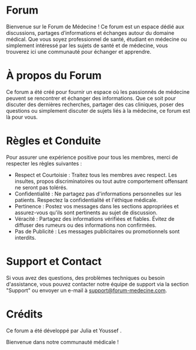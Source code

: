 # Forum

Bienvenue sur le Forum de Médecine ! Ce forum est un espace dédié aux discussions, partages d’informations et échanges autour du domaine médical. Que vous soyez professionnel de santé, étudiant en médecine ou simplement intéressé par les sujets de santé et de médecine, vous trouverez ici une communauté pour échanger et apprendre.

# À propos du Forum

Ce forum a été créé pour fournir un espace où les passionnés de médecine peuvent se rencontrer et échanger des informations. Que ce soit pour discuter des dernières recherches, partager des cas cliniques, poser des questions ou simplement discuter de sujets liés à la médecine, ce forum est là pour vous.

# Règles et Conduite

Pour assurer une expérience positive pour tous les membres, merci de respecter les règles suivantes :

- Respect et Courtoisie : Traitez tous les membres avec respect. Les insultes, propos discriminatoires ou tout autre comportement offensant ne seront pas tolérés.
- Confidentialité : Ne partagez pas d'informations personnelles sur les patients. Respectez la confidentialité et l'éthique médicale.
- Pertinence : Postez vos messages dans les sections appropriées et assurez-vous qu'ils sont pertinents au sujet de discussion.
- Véracité : Partagez des informations vérifiées et fiables. Évitez de diffuser des rumeurs ou des informations non confirmées.
- Pas de Publicité : Les messages publicitaires ou promotionnels sont interdits.

# Support et Contact

Si vous avez des questions, des problèmes techniques ou besoin d'assistance, vous pouvez contacter notre équipe de support via la section "Support" ou envoyer un e-mail à support@forum-medecine.com.

# Crédits

Ce forum a été développé par Julia et Youssef .

Bienvenue dans notre communauté médicale !
